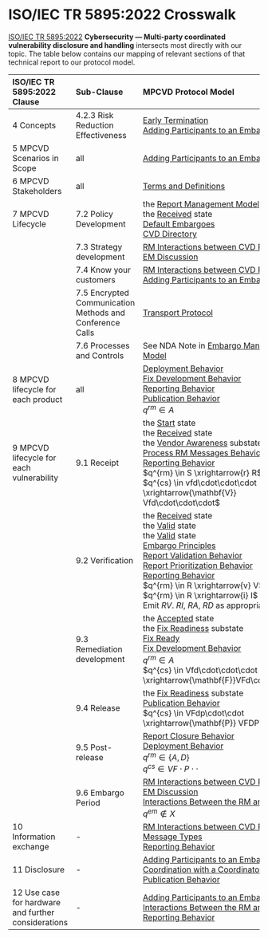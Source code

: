 # ISO/IEC TR 5895:2022 Crosswalk

[ISO/IEC TR 5895:2022](https://www.iso.org/standard/81807.html) 
**Cybersecurity — Multi-party coordinated vulnerability disclosure and handling** 
intersects most directly with our topic. 
The table below contains our mapping of relevant sections of that technical report to our protocol model.

| ISO/IEC TR 5895:2022 Clause                          | Sub-Clause                                                | MPCVD Protocol Model                                                                                                                                                                                                                                                                                                                                                                                                                                                                                                                                                                                                                                 |
|:----------------------------------------------------|:----------------------------------------------------------|:----------------------------------------------------------------------------------------------------------------------------------------------------------------------------------------------------------------------------------------------------------------------------------------------------------------------------------------------------------------------------------------------------------------------------------------------------------------------------------------------------------------------------------------------------------------------------------------------------------------------------------------------------|
| 4 Concepts                                           | 4.2.3 Risk Reduction Effectiveness                        | [Early Termination](../topics/process_models/em/early_termination.md#early-termination)<br/>[Adding Participants to an Embargoed Case](../topics/process_models/em/working_with_others.md)                                                                                                                                                                                                                                                                                                                                                                                                                                                                   |
| 5 MPCVD Scenarios in Scope                           | all                                                       | [Adding Participants to an Embargoed Case](../topics/process_models/em/working_with_others.md)                                                                                                                                                                                                                                                                                                                                                                                                                                                                                                                                                           |
| 6 MPCVD Stakeholders                                 | all                                                       | [Terms and Definitions](../topics/background/terms.md)                                                                                                                                                                                                                                                                                                                                                                                                                                                                                                                                                                                                   |
| 7 MPCVD Lifecycle                                    | 7.2 Policy Development                                    | the [Report Management Model](../topics/process_models/rm/index.md)<br/>the [Received](../topics/process_models/rm/index.md#the-received-r-state) state<br/>[Default Embargoes](../topics/process_models/em/defaults.md)<br/>[CVD Directory](../topics/future_work/index.md#cvd-directory)                                                                                                                                                                                                                                                                                                                                                                                             |
|                                                      | 7.3 Strategy development                                  | [RM Interactions between CVD Participants](../topics/process_models/rm/rm_interactions.md)<br/>[EM Discussion](../topics/process_models/em/principles.md)                                                                                                                                                                                                                                                                                                                                                                                                                                                                                                    |
|                                                      | 7.4 Know your customers                                   | [RM Interactions between CVD Participants](../topics/process_models/rm/rm_interactions.md)<br/>[Adding Participants to an Embargoed Case](../topics/process_models/em/working_with_others.md)                                                                                                                                                                                                                                                                                                                                                                                                                                                                |
|                                                      | 7.5 Encrypted Communication Methods and Conference Calls  | [Transport Protocol](../howto/general_implementation.md#transport-protocol)                                                                                                                                                                                                                                                                                                                                                                                                                                                                                                                                                                              |
|                                                      | 7.6 Processes and Controls                                | See NDA Note in [Embargo Management Model](../topics/process_models/em/index.md)                                                                                                                                                                                                                                                                                                                                                                                                                                                                                                                                                                               |
| 8 MPCVD lifecycle for each product                   | all                                                       | [Deployment Behavior](../topics/behavior_logic/deployment_bt.md)<br/>[Fix Development Behavior](../topics/behavior_logic/fix_dev_bt.md)<br/>[Reporting Behavior](../topics/behavior_logic/reporting_bt.md)<br/>[Publication Behavior](../topics/behavior_logic/publication_bt.md)<br/>$q^{rm} \in A$                                                                                                                                                                                                                                                                                                                                                                 |
| 9 MPCVD lifecycle for each vulnerability             | 9.1 Receipt                                               | the [Start](../topics/process_models/rm/index.md#the-start-s-state) state<br/>the [Received](../topics/process_models/rm/index.md#the-received-r-state) state<br/>the [Vendor Awareness](../topics/process_models/cs/index.md#the-vendor-awareness-substate-v-v) substate<br/>[Process RM Messages Behavior](../topics/behavior_logic/msg_rm_bt.md)<br/>[Reporting Behavior](../topics/behavior_logic/reporting_bt.md)<br/>$q^{rm} \in S \xrightarrow{r} R$<br/>$q^{cs} \in vfd\cdot\cdot\cdot \xrightarrow{\mathbf{V}} Vfd\cdot\cdot\cdot$                                                                                                                                                |
|                                                      | 9.2 Verification                                          | the [Received](../topics/process_models/rm/index.md#the-received-r-state) state<br/>the [Valid](../topics/process_models/rm/index.md#the-valid-v-state) state<br/>the [Valid](../topics/process_models/rm/index.md#the-invalid-i-state) state<br/>[Embargo Principles](../topics/process_models/em/principles.md)<br/>[Report Validation Behavior](../topics/behavior_logic/rm_validation_bt.md)<br/>[Report Prioritization Behavior](../topics/behavior_logic/rm_prioritization_bt.md)<br/>[Reporting Behavior](../topics/behavior_logic/reporting_bt.md)<br/>$q^{rm} \in R \xrightarrow{v} V$ (valid) $q^{rm} \in R \xrightarrow{i} I$ (invalid)<br/>Emit _RV_. _RI_, _RA_, _RD_ as appropriate  |
|                                                      | 9.3 Remediation development                               | the [Accepted](../topics/process_models/rm/index.md#the-accepted-a-state) state<br/>the [Fix Readiness](../topics/process_models/cs/index.md#the-fix-readiness-substate-f-f) substate<br/>[Fix Ready](../topics/process_models/model_interactions/rm_em_cs.md#sec:cs_f_em/index.md)<br/>[Fix Development Behavior](../topics/behavior_logic/fix_dev_bt.md)<br/>$q^{rm} \in A$<br/>$q^{cs} \in Vfd\cdot\cdot\cdot \xrightarrow{\mathbf{F}}VFd\cdot\cdot\cdot$                                                                                                                                                                                                                              |
|                                                      | 9.4 Release                                               | the [Fix Readiness](../topics/process_models/cs/index.md#the-fix-readiness-substate-f-f) substate<br/>[Publication Behavior](../topics/behavior_logic/publication_bt.md)<br/>$q^{cs} \in VFdp\cdot\cdot \xrightarrow{\mathbf{P}} VFDP\cdot\cdot$                                                                                                                                                                                                                                                                                                                                                                                                                   |
|                                                      | 9.5 Post-release                                          | [Report Closure Behavior](../topics/behavior_logic/rm_closure_bt.md)<br/>[Deployment Behavior](../topics/behavior_logic/deployment_bt.md)<br/>$q^{rm} \in \{A,D\}$<br/>$q^{cs} \in VF\cdot P \cdot\cdot$                                                                                                                                                                                                                                                                                                                                                                                                                                                     |
|                                                      | 9.6 Embargo Period                                        | [RM Interactions between CVD Participants](../topics/process_models/rm/rm_interactions.md)<br/>[EM Discussion](../topics/process_models/em/principles.md)<br/>[Interactions Between the RM and EM Models](../topics/process_models/model_interactions/rm_em.md)<br/>$q^{em} \not \in X$                                                                                                                                                                                                                                                                                                                                                                          |
| 10 Information exchange                              | -                                                         | [RM Interactions between CVD Participants](../topics/process_models/rm/rm_interactions.md)<br/>[Message Types](formal_protocol/messages.md)<br/>[Reporting Behavior](../topics/behavior_logic/reporting_bt.md)                                                                                                                                                                                                                                                                                                                                                                                                                                      |
| 11 Disclosure                                        | -                                                         | [Adding Participants to an Embargoed Case](../topics/process_models/em/working_with_others.md)<br/>[Coordination with a Coordinator](../topics/formal_protocol/worked_example.md#sec:coordinating_with_coordinator)<br/>[Publication Behavior](../topics/behavior_logic/publication_bt.md)                                                                                                                                                                                                                                                                                                                                                                       |
| 12 Use case for hardware and further considerations  | -                                                         | [Adding Participants to an Embargoed Case](../topics/process_models/em/working_with_others.md)<br/>[Interactions Between the RM and EM Models](../topics/process_models/model_interactions/rm_em.md)<br/>[Reporting Behavior](../topics/behavior_logic/reporting_bt.md)                                                                                                                                                                                                                                                                                                                                                                                          |